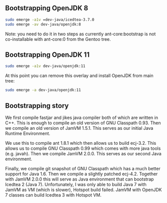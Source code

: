 ## Bootstrapping OpenJDK 8

```sh
sudo emerge -a1v =dev-java/icedtea-3.7.0
sudo emerge -av dev-java/openjdk:8
```

Note: you need to do it in two steps as currently ant-core:bootstrap is not co-installable
with ant-core:0 from the Gentoo tree.

## Bootstrapping OpenJDK 11
```sh
sudo emerge -a1v dev-java/openjdk:11
```
At this point you can remove this overlay and install OpenJDK from main tree:
```sh
sudo emerge -a dev-java/openjdk:11
```

## Bootstrapping story

We first compile fastjar and jikes java compiler both of which are written in C++.
This is enough to compile an old version of GNU Classpath 0.93. Then we compile an old
version of JamVM 1.5.1. This serves as our initial Java Runtime Environment.

We use this to compile ant 1.8.1 which then allows us to build ecj-3.2. This allows us
to compile GNU Classpath 0.99 which comes with more java tools (e.g. javah). Then we
compile JamVM 2.0.0. This serves as our second Java environment.

Finally, we compile git snapshot of GNU Classpath which has a much better support for Java 1.6.
Then we compile a slightly patched ecj-4.2. Together with JamVM 2.0.0 this will serve as
Java environment that can bootstrap Icedtea 2 (Java 7). Unfortunately, I was only able to build
Java 7 with JamVM as VM (which is slower), Hotspot build failed. JamVM with OpenJDK 7 classes
can build Icedtea 3 with Hotspot VM.
